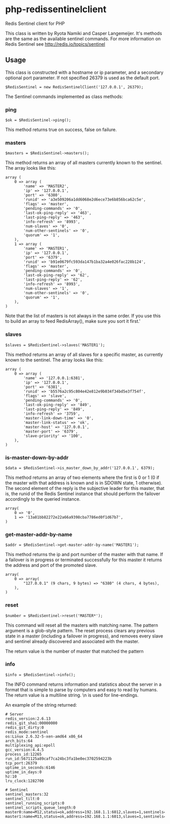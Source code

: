 # php-redissentinelclient #

Redis Sentinel client for PHP

This class is written by Ryota Namiki and Casper Langemeijer. It's methods are the same as the available
sentinel commands. For more information on Redis Sentinel see http://redis.io/topics/sentinel

## Usage ##
This class is constructed with a hostname or ip parameter, and a secondary optional port parameter. If not
specified 26379 is used as the default port.

    $RedisSentinel = new RedisSentinelClient('127.0.0.1', 26379);

The Sentinel commands implemented as class methods:


### ping ###

    $ok = $RedisSentinel->ping();

This method returns true on success, false on failure.


### masters ###

    $masters = $RedisSentinel->masters();

This method returns an array of all masters currently known to the sentinel. The array looks like this:

	array (
		0 => array (
			'name' => 'MASTER2',
			'ip' => '127.0.0.1',
			'port' => '6380',
			'runid' => 'a3e509206a1dd6068e2d6ece73e6b856bca62c5e',
			'flags' => 'master',
			'pending-commands' => '0',
			'last-ok-ping-reply' => '463',
			'last-ping-reply' => '463',
			'info-refresh' => '8993',
			'num-slaves' => '0',
			'num-other-sentinels' => '0',
			'quorum' => '1',
		),
		1 => array (
			'name' => 'MASTER1',
			'ip' => '127.0.0.1',
			'port' => '6379',
			'runid' => 'b91e0679fc593da147b1ba32a4e026fac228b124',
			'flags' => 'master',
			'pending-commands' => '0',
			'last-ok-ping-reply' => '62',
			'last-ping-reply' => '62',
			'info-refresh' => '8993',
			'num-slaves' => '1',
			'num-other-sentinels' => '0',
			'quorum' => '1',
		),
	)

Note that the list of masters is not always in the same order. If you use this to build an array to feed
RedisArray(), make sure you sort it first.'


### slaves ###

    $slaves = $RedisSentinel->slaves('MASTER1');

This method returns an array of all slaves for a specific master, as currently known to the sentinel. The array
looks like this:

	array (
		0 => array (
			'name' => '127.0.0.1:6381',
			'ip' => '127.0.0.1',
			'port' => '6381',
			'runid' => 'b5576a2c95c804e42e812e9b034f34bd5e3f754f',
			'flags' => 'slave',
			'pending-commands' => '0',
			'last-ok-ping-reply' => '849',
			'last-ping-reply' => '849',
			'info-refresh' => '3759',
			'master-link-down-time' => '0',
			'master-link-status' => 'ok',
			'master-host' => '127.0.0.1',
			'master-port' => '6379',
			'slave-priority' => '100',
		),
	)


### is-master-down-by-addr ###

    $data = $RedisSentinel->is_master_down_by_addr('127.0.0.1', 6379);

This method returns an array of two elements where the first is 0 or 1 (0 if the master with that address
is known and is in SDOWN state, 1 otherwise). The second element of the reply is the subjective leader
for this master, that is, the runid of the Redis Sentinel instance that should perform the failover
accordingly to the queried instance.

	array(
		0 => '0',
		1 => '13a81bb82272e22a66a9398cba7786ed0f1d67b7',
	)


### get-master-addr-by-name ###

    $addr = $RedisSentinel->get-master-addr-by-name('MASTER1');

This method returns the ip and port number of the master with that name. If a failover is in progress
or terminated successfully for this master it returns the address and port of the promoted slave.

	array(
		0 => array(
			"127.0.0.1" (9 chars, 9 bytes) => "6380" (4 chars, 4 bytes),
		),
	)


### reset ###

	$number = $RedisSentinel->reset('MASTER*');

This command will reset all the masters with matching name. The pattern argument is a glob-style pattern.
The reset process clears any previous state in a master (including a failover in progress), and removes
every slave and sentinel already discovered and associated with the master.

The return value is the number of master that matched the pattern


### info ###

	$info = $RedisSentinel->info();

The INFO command returns information and statistics about the server in a format that is simple to parse by
computers and easy to read by humans. The return value is a multiline string. \n is used for line-endings.

An example of the string returned:

	# Server
	redis_version:2.6.13
	redis_git_sha1:00000000
	redis_git_dirty:0
	redis_mode:sentinel
	os:Linux 2.6.32-5-xen-amd64 x86_64
	arch_bits:64
	multiplexing_api:epoll
	gcc_version:4.4.5
	process_id:12265
	run_id:5671125a89caf7ca24bc3fa1be0ec3702594223b
	tcp_port:26379
	uptime_in_seconds:6146
	uptime_in_days:0
	hz:10
	lru_clock:1282700

	# Sentinel
	sentinel_masters:32
	sentinel_tilt:0
	sentinel_running_scripts:0
	sentinel_scripts_queue_length:0
	master0:name=M12,status=ok,address=192.168.1.1:6012,slaves=1,sentinels=2
	master1:name=M13,status=ok,address=192.168.1.1:6013,slaves=1,sentinels=2
